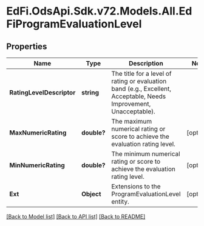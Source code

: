 # EdFi.OdsApi.Sdk.v72.Models.All.EdFiProgramEvaluationLevel

## Properties

Name | Type | Description | Notes
------------ | ------------- | ------------- | -------------
**RatingLevelDescriptor** | **string** | The title for a level of rating or evaluation band (e.g., Excellent, Acceptable, Needs Improvement, Unacceptable). | 
**MaxNumericRating** | **double?** | The maximum numerical rating or score to achieve the evaluation rating level. | [optional] 
**MinNumericRating** | **double?** | The minimum numerical rating or score to achieve the evaluation rating level. | [optional] 
**Ext** | **Object** | Extensions to the ProgramEvaluationLevel entity. | [optional] 

[[Back to Model list]](../README.md#documentation-for-models) [[Back to API list]](../README.md#documentation-for-api-endpoints) [[Back to README]](../README.md)


